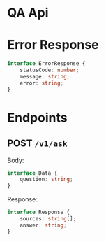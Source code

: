 # QA Api

# Error Response

```ts
interface ErrorResponse {
    statusCode: number;
    message: string;
    error: string;
}
```

# Endpoints

## POST `/v1/ask`

Body:

```ts
interface Data {
    question: string;
}
```

Response:

```ts
interface Response {
    sources: string[];
    answer: string;
}
```
